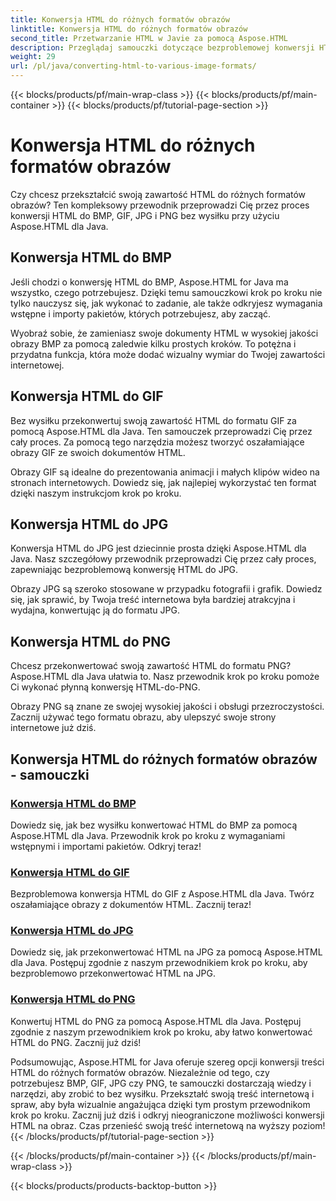 ```yaml
---
title: Konwersja HTML do różnych formatów obrazów
linktitle: Konwersja HTML do różnych formatów obrazów
second_title: Przetwarzanie HTML w Javie za pomocą Aspose.HTML
description: Przeglądaj samouczki dotyczące bezproblemowej konwersji HTML do BMP, GIF, JPG i PNG za pomocą Aspose.HTML dla Java. Twórz oszałamiające obrazy z dokumentów HTML.
weight: 29
url: /pl/java/converting-html-to-various-image-formats/
---
```


{{< blocks/products/pf/main-wrap-class >}}
{{< blocks/products/pf/main-container >}}
{{< blocks/products/pf/tutorial-page-section >}}

# Konwersja HTML do różnych formatów obrazów


Czy chcesz przekształcić swoją zawartość HTML do różnych formatów obrazów? Ten kompleksowy przewodnik przeprowadzi Cię przez proces konwersji HTML do BMP, GIF, JPG i PNG bez wysiłku przy użyciu Aspose.HTML dla Java. 

## Konwersja HTML do BMP

Jeśli chodzi o konwersję HTML do BMP, Aspose.HTML for Java ma wszystko, czego potrzebujesz. Dzięki temu samouczkowi krok po kroku nie tylko nauczysz się, jak wykonać to zadanie, ale także odkryjesz wymagania wstępne i importy pakietów, których potrzebujesz, aby zacząć.

Wyobraź sobie, że zamieniasz swoje dokumenty HTML w wysokiej jakości obrazy BMP za pomocą zaledwie kilku prostych kroków. To potężna i przydatna funkcja, która może dodać wizualny wymiar do Twojej zawartości internetowej.

## Konwersja HTML do GIF

Bez wysiłku przekonwertuj swoją zawartość HTML do formatu GIF za pomocą Aspose.HTML dla Java. Ten samouczek przeprowadzi Cię przez cały proces. Za pomocą tego narzędzia możesz tworzyć oszałamiające obrazy GIF ze swoich dokumentów HTML.

Obrazy GIF są idealne do prezentowania animacji i małych klipów wideo na stronach internetowych. Dowiedz się, jak najlepiej wykorzystać ten format dzięki naszym instrukcjom krok po kroku.

## Konwersja HTML do JPG

Konwersja HTML do JPG jest dziecinnie prosta dzięki Aspose.HTML dla Java. Nasz szczegółowy przewodnik przeprowadzi Cię przez cały proces, zapewniając bezproblemową konwersję HTML do JPG.

Obrazy JPG są szeroko stosowane w przypadku fotografii i grafik. Dowiedz się, jak sprawić, by Twoja treść internetowa była bardziej atrakcyjna i wydajna, konwertując ją do formatu JPG.

## Konwersja HTML do PNG

Chcesz przekonwertować swoją zawartość HTML do formatu PNG? Aspose.HTML dla Java ułatwia to. Nasz przewodnik krok po kroku pomoże Ci wykonać płynną konwersję HTML-do-PNG.

Obrazy PNG są znane ze swojej wysokiej jakości i obsługi przezroczystości. Zacznij używać tego formatu obrazu, aby ulepszyć swoje strony internetowe już dziś.

## Konwersja HTML do różnych formatów obrazów - samouczki
### [Konwersja HTML do BMP](./convert-html-to-bmp/)
Dowiedz się, jak bez wysiłku konwertować HTML do BMP za pomocą Aspose.HTML dla Java. Przewodnik krok po kroku z wymaganiami wstępnymi i importami pakietów. Odkryj teraz!
### [Konwersja HTML do GIF](./convert-html-to-gif/)
Bezproblemowa konwersja HTML do GIF z Aspose.HTML dla Java. Twórz oszałamiające obrazy z dokumentów HTML. Zacznij teraz!
### [Konwersja HTML do JPG](./convert-html-to-jpg/)
Dowiedz się, jak przekonwertować HTML na JPG za pomocą Aspose.HTML dla Java. Postępuj zgodnie z naszym przewodnikiem krok po kroku, aby bezproblemowo przekonwertować HTML na JPG.
### [Konwersja HTML do PNG](./convert-html-to-png/)
Konwertuj HTML do PNG za pomocą Aspose.HTML dla Java. Postępuj zgodnie z naszym przewodnikiem krok po kroku, aby łatwo konwertować HTML do PNG. Zacznij już dziś!

Podsumowując, Aspose.HTML for Java oferuje szereg opcji konwersji treści HTML do różnych formatów obrazów. Niezależnie od tego, czy potrzebujesz BMP, GIF, JPG czy PNG, te samouczki dostarczają wiedzy i narzędzi, aby zrobić to bez wysiłku. Przekształć swoją treść internetową i spraw, aby była wizualnie angażująca dzięki tym prostym przewodnikom krok po kroku. Zacznij już dziś i odkryj nieograniczone możliwości konwersji HTML na obraz. Czas przenieść swoją treść internetową na wyższy poziom!
{{< /blocks/products/pf/tutorial-page-section >}}

{{< /blocks/products/pf/main-container >}}
{{< /blocks/products/pf/main-wrap-class >}}

{{< blocks/products/products-backtop-button >}}

